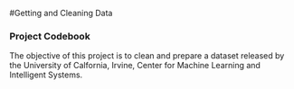 #Getting and Cleaning Data
<h3>Project Codebook</h3>

The objective of this project is to clean and prepare a dataset released by the University of Calfornia, Irvine, Center for Machine Learning and Intelligent Systems.
